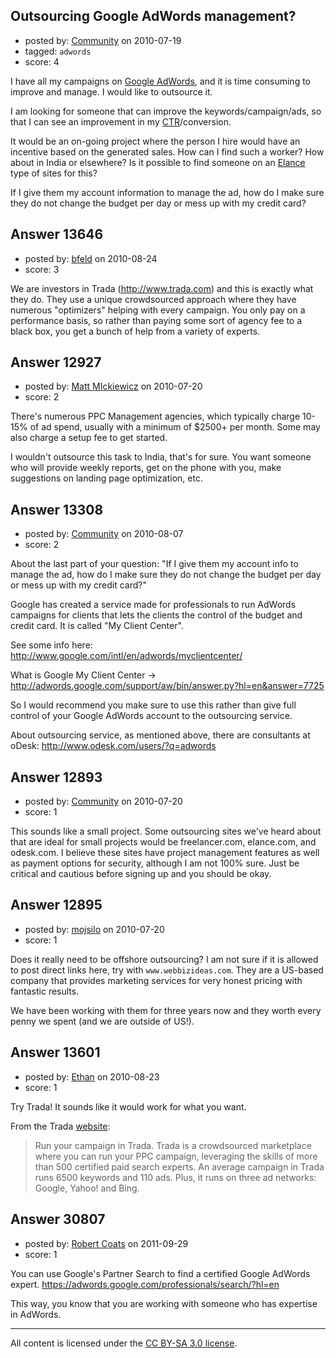 ## Outsourcing Google AdWords management?

- posted by: [Community](https://stackexchange.com/users/-1/-1-community) on 2010-07-19
- tagged: `adwords`
- score: 4

I have all my campaigns on [Google AdWords][1], and it is time consuming to improve and manage. I would like to outsource it.

I am looking for someone that can improve the keywords/campaign/ads, so that I can see an improvement in my [CTR][2]/conversion.

It would be an on-going project where the person I hire would have an incentive based on the generated sales. How can I find such a worker? How about in India or elsewhere? Is it possible to find someone on an [Elance][3] type of sites for this?

If I give them my account information to manage the ad, how do I make sure they do not change the budget per day or mess up with my credit card?

  [1]: http://en.wikipedia.org/wiki/AdWords
  [2]: http://en.wikipedia.org/wiki/Click-through_rate
  [3]: http://en.wikipedia.org/wiki/Elance



## Answer 13646

- posted by: [bfeld](https://stackexchange.com/users/-1/4052-bfeld) on 2010-08-24
- score: 3

We are investors in Trada (http://www.trada.com) and this is exactly what they do.  They use a unique crowdsourced approach where they have numerous "optimizers" helping with every campaign.  You only pay on a performance basis, so rather than paying some sort of agency fee to a black box, you get a bunch of help from a variety of experts.  


## Answer 12927

- posted by: [Matt MIckiewicz](https://stackexchange.com/users/-1/1520-matt-mickiewicz) on 2010-07-20
- score: 2

There's numerous PPC Management agencies, which typically charge 10-15% of ad spend, usually with a minimum of $2500+ per month. Some may also charge a setup fee to get started.

I wouldn't outsource this task to India, that's for sure. You want someone who will provide weekly reports, get on the phone with you, make suggestions on landing page optimization, etc.


## Answer 13308

- posted by: [Community](https://stackexchange.com/users/-1/-1-community) on 2010-08-07
- score: 2

About the last part of your question: "If I give them my account info to manage the ad, how do I make sure they do not change the budget per day or mess up with my credit card?"

Google has created a service made for professionals to run AdWords campaigns for clients that lets the clients the control of the budget and credit card. It is called "My Client Center".

See some info here:
http://www.google.com/intl/en/adwords/myclientcenter/

What is Google My Client Center ->
http://adwords.google.com/support/aw/bin/answer.py?hl=en&answer=7725

So I would recommend you make sure to use this rather than give full control of your Google AdWords account to the outsourcing service.

About outsourcing service, as mentioned above, there are consultants at oDesk:
http://www.odesk.com/users/?q=adwords


## Answer 12893

- posted by: [Community](https://stackexchange.com/users/-1/-1-community) on 2010-07-20
- score: 1

This sounds like a small project.  Some outsourcing sites we've heard about that are ideal for small projects would be freelancer.com, elance.com, and odesk.com.  I believe these sites have project management features as well as payment options for security, although I am not 100% sure. Just be critical and cautious before signing up and you should be okay.


## Answer 12895

- posted by: [mojsilo](https://stackexchange.com/users/-1/1826-mojsilo) on 2010-07-20
- score: 1

Does it really need to be offshore outsourcing? I am not sure if it is allowed to post direct links here, try with `www.webbizideas.com`. They are a US-based company that provides marketing services for very honest pricing with fantastic results.

We have been working with them for three years now and they worth every penny we spent (and we are outside of US!).



## Answer 13601

- posted by: [Ethan](https://stackexchange.com/users/-1/3750-ethan) on 2010-08-23
- score: 1

<p>Try Trada!  It sounds like it would work for what you want.  </p>

<p>From the Trada <a href="http://trada.com/how_trada_works.html" rel="nofollow">website</a>:</p>

<blockquote>
  <p>Run your campaign in Trada. Trada is a crowdsourced marketplace where you can run your PPC campaign, leveraging the skills of more than 500 certified paid search experts. An average campaign in Trada runs 6500 keywords and 110 ads. Plus, it runs on three ad networks: Google, Yahoo! and Bing.  </p>
</blockquote>



## Answer 30807

- posted by: [Robert Coats](https://stackexchange.com/users/-1/13594-robert-coats) on 2011-09-29
- score: 1

You can use Google's Partner Search to find a certified Google AdWords expert.
https://adwords.google.com/professionals/search/?hl=en

This way, you know that you are working with someone who has expertise in AdWords.



---

All content is licensed under the [CC BY-SA 3.0 license](https://creativecommons.org/licenses/by-sa/3.0/).
